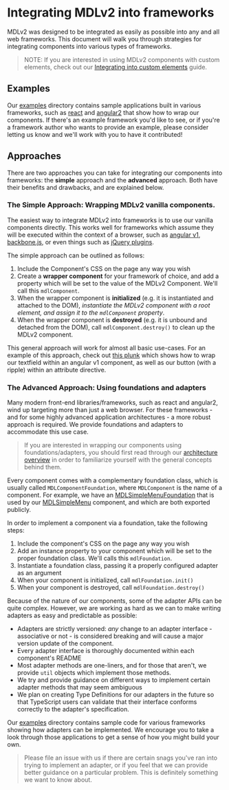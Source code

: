 # Integrating MDLv2 into frameworks

MDLv2 was designed to be integrated as easily as possible into any and all web frameworks. This
document will walk you through strategies for integrating components into various types of
frameworks.

> NOTE: If you are interested in using MDLv2 components with custom elements, check out
> our [Integrating into custom elements](./integrating-into-custom-elements.md) guide.

## Examples

Our [examples](../examples) directory contains sample applications built in various frameworks,
such as [react](../examples/react) and [angular2](../examples/angular2) that show how to wrap our
components. If there's an example framework you'd like to see, or if you're a framework author who
wants to provide an example, please consider letting us know and we'll work with you to have it
contributed!

## Approaches

There are two approaches you can take for integrating our components into frameworks: the **simple**
approach and the **advanced** approach. Both have their benefits and drawbacks, and are explained
below.

### The Simple Approach: Wrapping MDLv2 vanilla components.

The easiest way to integrate MDLv2 into frameworks is to use our vanilla components directly. This
works well for frameworks which assume they will be executed within the context of a browser, such
as [angular v1](https://angularjs.org), [backbone.js](http://backbonejs.org/), or even things such as [jQuery plugins](https://learn.jquery.com/plugins/basic-plugin-creation/).

The simple approach can be outlined as follows:

1. Include the Component's CSS on the page any way you wish
2. Create a **wrapper component** for your framework of choice, and add a property which will be
   set to the value of the MDLv2 Component. We'll call this `mdlComponent`.
3. When the wrapper component is **initialized** (e.g. it is instantiated and attached to the DOM),
   _instantiate the MDLv2 component with a root element, and assign it to the `mdlComponent`
   property_.
4. When the wrapper component is **destroyed** (e.g. it is unbound and detached from the DOM), call
   `mdlComponent.destroy()` to clean up the MDLv2 component.

This general approach will work for almost all basic use-cases. For an example of this approach,
check out [this plunk](https://plnkr.co/edit/b4v160c186ErrPG5vNza?p=preview) which
shows how to wrap our textfield within an angular v1 component, as well as our button (with a
ripple) within an attribute directive.

### The Advanced Approach: Using foundations and adapters

Many modern front-end libraries/frameworks, such as react and angular2, wind up targeting more than
just a web browser. For these frameworks - and for some highly advanced application architectures -
a more robust approach is required. We provide foundations and adapters to accommodate this use
case.

> If you are interested in wrapping our components using foundations/adapters, you should first read
> through our [architecture overview](./architecture.md) in order to familiarize yourself with the
> general concepts behind them.

Every component comes with a complementary foundation class, which is usually called
`MDLComponentFoundation`, where `MDLComponent` is the name of a component. For example, we have an
[MDLSimpleMenuFoundation](../packages/mdl-menu/simple/foundation.js) that is used by our
[MDLSimpleMenu](../packages/mdl-menu/simple/index.js) component, and which are both exported
publicly.

In order to implement a component via a foundation, take the following steps:

1. Include the component's CSS on the page any way you wish
2. Add an instance property to your component which will be set to the proper foundation class.
   We'll calls this `mdlFoundation`.
3. Instantiate a foundation class, passing it a properly configured adapter as an argument
4. When your component is initialized, call `mdlFoundation.init()`
5. When your component is destroyed, call `mdlFoundation.destroy()`

Because of the nature of our components, some of the adapter APIs can be quite complex. However, we
are working as hard as we can to make writing adapters as easy and predictable as possible:

- Adapters are strictly versioned: _any_ change to an adapter interface - associative or not - is
  considered breaking and will cause a major version update of the component.
- Every adapter interface is thoroughly documented within each component's README
- Most adapter methods are one-liners, and for those that aren't, we provide `util` objects which
  implement those methods.
- We try and provide guidance on different ways to implement certain adapter methods that may seem
  ambiguous
- We plan on creating Type Definitions for our adapters in the future so that TypeScript users can
  validate that their interface conforms correctly to the adapter's specification.

Our [examples](../examples) directory contains sample code for various frameworks showing how
adapters can be implemented. We encourage you to take a look through those applications to get a
sense of how you might build your own.

> Please file an issue with us if there are certain snags you've ran into trying to implement an
  adapter, or if you feel that we can provide better guidance on a particular problem. This is
  definitely something we want to know about.
